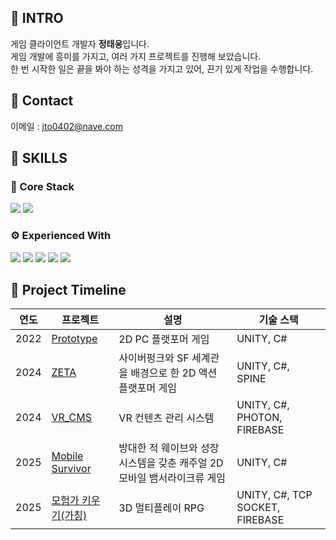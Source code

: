 ## 📌 INTRO
게임 클라이언트 개발자 **정태웅**입니다.  
게임 개발에 흥미를 가지고, 여러 가지 프로젝트를 진행해 보았습니다.  
한 번 시작한 일은 끝을 봐야 하는 성격을 가지고 있어, 끈기 있게 작업을 수행합니다.

## 📌 Contact
이메일 : jto0402@nave.com

## 📌 SKILLS
### 🔧 Core Stack  
<p>
  <img src="https://img.shields.io/badge/Unity-000000?style=for-the-badge&logo=unity&logoColor=white"/>
  <img src="https://img.shields.io/badge/C%23-239120?style=for-the-badge&logo=c-sharp&logoColor=white"/>
</p>


### ⚙️ Experienced With  
<p>
  <img src="https://img.shields.io/badge/C++-00599C?style=for-the-badge&logo=c%2B%2B&logoColor=white"/>
  <img src="https://img.shields.io/badge/C-00599C?style=for-the-badge&logo=c&logoColor=white"/>
  <img src="https://img.shields.io/badge/TCP%20Socket-333333?style=for-the-badge&logo=socketdotio&logoColor=white"/>
  <img src="https://img.shields.io/badge/Firebase-FFCA28?style=for-the-badge&logo=firebase&logoColor=white"/>
  <img src="https://img.shields.io/badge/Photon-3498DB?style=for-the-badge&logo=photon&logoColor=white"/>
</p>

## 📌 Project Timeline
| 연도 | 프로젝트 | 설명 | 기술 스택 |
|------|----------|------|-----------|
| 2022 | [Prototype](https://github.com/JeongTaeWoong99/Prototype) | 2D PC 플랫포머 게임 | UNITY, C# |
| 2024 | [ZETA](https://github.com/JeongTaeWoong99/ZETA) | 사이버펑크와 SF 세계관을 배경으로 한 2D 액션 플랫포머 게임 | UNITY, C#, SPINE |
| 2024 | [VR_CMS](https://github.com/JeongTaeWoong99/VR_CMS) | VR 컨텐츠 관리 시스템 | UNITY, C#, PHOTON, FIREBASE |
| 2025 | [ Mobile Survivor](https://github.com/JeongTaeWoong99/Mobile_Survivor) | 방대한 적 웨이브와 성장 시스템을 갖춘 캐주얼 2D 모바일 뱀서라이크류 게임 | UNITY, C# |
| 2025 | [모험가 키우기(가칭)](https://github.com/JeongTaeWoong99/3D_RPG_Client) | 3D 멀티플레이 RPG | UNITY, C#, TCP SOCKET, FIREBASE |
